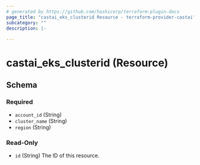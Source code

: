 ```yaml
---
# generated by https://github.com/hashicorp/terraform-plugin-docs
page_title: "castai_eks_clusterid Resource - terraform-provider-castai"
subcategory: ""
description: |-
  
---
```


# castai_eks_clusterid (Resource)





<!-- schema generated by tfplugindocs -->
## Schema

### Required

- `account_id` (String)
- `cluster_name` (String)
- `region` (String)

### Read-Only

- `id` (String) The ID of this resource.


